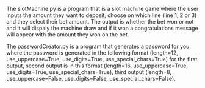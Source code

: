 The slotMachine.py is a program that is a slot machine game where the user inputs the amount they want to deposit, choose on which line (line 1, 2 or 3) and they select their bet amount.
The output is whether the bet won or not and it will dispaly the machine draw and if it won a congratulations message will appear with the amount they won on the bet.

The passwordCreator.py is a program that generates a password for you, where the password is generated in the following format (length=12, use_uppercase=True, use_digits=True, use_special_chars=True) for the first output, 
second output is in this format (length=16, use_uppercase=True, use_digits=True, use_special_chars=True), third output (length=8, use_uppercase=False, use_digits=False, use_special_chars=False).
